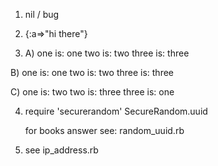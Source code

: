 1. nil / bug

2.  {:a=>"hi there"}

3. A) one is: one
      two is: two
      three is: three

  B) one is: one
     two is: two
     three is: three

  C) one is: two
     two is: three
     three is: one

 4. require 'securerandom'
    SecureRandom.uuid

    for books answer see: random_uuid.rb

  5. see ip_address.rb
